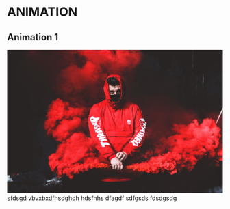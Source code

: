 # ANIMATION
## **Animation 1**
![](animation%201/2.jpg)
sfdsgd
vbvxbxdfhsdghdh
hdsfhhs
dfagdf
sdfgsds
fdsdgsdg
